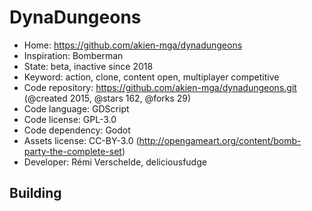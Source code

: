 # DynaDungeons

- Home: https://github.com/akien-mga/dynadungeons
- Inspiration: Bomberman
- State: beta, inactive since 2018
- Keyword: action, clone, content open, multiplayer competitive
- Code repository: https://github.com/akien-mga/dynadungeons.git (@created 2015, @stars 162, @forks 29)
- Code language: GDScript
- Code license: GPL-3.0
- Code dependency: Godot
- Assets license: CC-BY-3.0 (http://opengameart.org/content/bomb-party-the-complete-set)
- Developer: Rémi Verschelde, deliciousfudge

## Building

